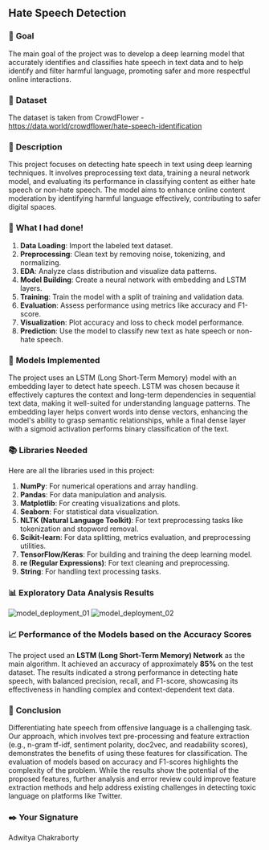 ## **Hate Speech Detection**

### 🎯 **Goal**

The main goal of the project was to develop a deep learning model that accurately identifies and classifies hate speech in text data and to help identify and filter harmful language, promoting safer and more respectful online interactions.

### 🧵 **Dataset**

The dataset is taken from CrowdFlower - https://data.world/crowdflower/hate-speech-identification

### 🧾 **Description**

This project focuses on detecting hate speech in text using deep learning techniques. It involves preprocessing text data, training a neural network model, and evaluating its performance in classifying content as either hate speech or non-hate speech. The model aims to enhance online content moderation by identifying harmful language effectively, contributing to safer digital spaces.

### 🧮 **What I had done!**

1. **Data Loading**: Import the labeled text dataset.
2. **Preprocessing**: Clean text by removing noise, tokenizing, and normalizing.
3. **EDA**: Analyze class distribution and visualize data patterns.
4. **Model Building**: Create a neural network with embedding and LSTM layers.
5. **Training**: Train the model with a split of training and validation data.
6. **Evaluation**: Assess performance using metrics like accuracy and F1-score.
7. **Visualization**: Plot accuracy and loss to check model performance.
8. **Prediction**: Use the model to classify new text as hate speech or non-hate speech.

### 🚀 **Models Implemented**

The project uses an LSTM (Long Short-Term Memory) model with an embedding layer to detect hate speech. LSTM was chosen because it effectively captures the context and long-term dependencies in sequential text data, making it well-suited for understanding language patterns. The embedding layer helps convert words into dense vectors, enhancing the model's ability to grasp semantic relationships, while a final dense layer with a sigmoid activation performs binary classification of the text.

### 📚 **Libraries Needed**

Here are all the libraries used in this project:

1. **NumPy**: For numerical operations and array handling.
2. **Pandas**: For data manipulation and analysis.
3. **Matplotlib**: For creating visualizations and plots.
4. **Seaborn**: For statistical data visualization.
5. **NLTK (Natural Language Toolkit)**: For text preprocessing tasks like tokenization and stopword removal.
6. **Scikit-learn**: For data splitting, metrics evaluation, and preprocessing utilities.
7. **TensorFlow/Keras**: For building and training the deep learning model.
8. **re (Regular Expressions)**: For text cleaning and preprocessing.
9. **String**: For handling text processing tasks.

### 📊 **Exploratory Data Analysis Results**
![model_deployment_01](https://github.com/user-attachments/assets/1c8cb248-9ff1-4dd3-af0f-f00e080854f9)
![model_deployment_02](https://github.com/user-attachments/assets/341dab93-3293-4f2e-9a8f-1464a2b4a57a)


### 📈 **Performance of the Models based on the Accuracy Scores**

The project used an **LSTM (Long Short-Term Memory) Network** as the main algorithm. It achieved an accuracy of approximately **85%** on the test dataset. The results indicated a strong performance in detecting hate speech, with balanced precision, recall, and F1-score, showcasing its effectiveness in handling complex and context-dependent text data.


### 📢 **Conclusion**

Differentiating hate speech from offensive language is a challenging task. Our approach, which involves text pre-processing and feature extraction (e.g., n-gram tf-idf, sentiment polarity, doc2vec, and readability scores), demonstrates the benefits of using these features for classification. The evaluation of models based on accuracy and F1-scores highlights the complexity of the problem. While the results show the potential of the proposed features, further analysis and error review could improve feature extraction methods and help address existing challenges in detecting toxic language on platforms like Twitter.

### ✒️ **Your Signature**

Adwitya Chakraborty
